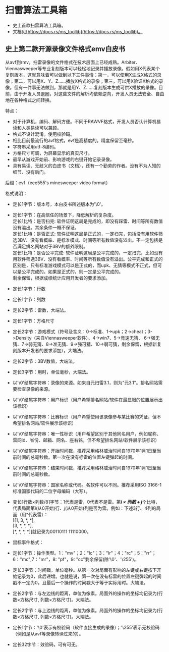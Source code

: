 # 扫雷算法工具箱
- 史上首款扫雷算法工具箱。
- 文档见[https://docs.rs/ms_toollib](https://docs.rs/ms_toollib)。


## 史上第二款开源录像文件格式emv白皮书

从avf到rmv，扫雷录像的文件格式在技术层面上已经成熟。Arbiter、Viennasweeper等专业复刻版本可以轻松地记录并播放录像。假如用X代表某个复刻版本，这就意味着可以做到以下三件事情：第一，可以使用X生成X格式的录像；第二，可以用X、Y、Z……播放X格式的录像；第三，可以用X验证X格式的录像。但有一件事无法做到，那就是用Y、Z……复刻版本生成可供X播放的录像。目前，由于开发人员退圈，对这些文件的解析均依赖逆向，开发人员无法安全、自由地在各种格式之间转换。

特点：
- 对于计算机，编码、解码方便。不同于RAWVF格式，开发人员否认计算机易读和人类易读可以兼顾。
- 格式不设计混淆。使用校验码。
- 相比目前最流行的avf格式，evf是高精度的。精度保留至毫秒。
- 字符串采用utf-8编码。
- 方格尺寸可调，为屏幕显示的真实尺寸。
- 最早从游戏开始前、影响游戏的右键开始记录录像。
- 具有易读、无歧义的白皮书（文档），还有一个勤劳的作者。没有不为人知的细节、没有后门。  

后缀：evf（eee555's minesweeper video format）  

格式说明：  

- 定长1字节：版本号，本白皮书所述版本为'\0'。  
- 定长1字节：在高信任的场景下，降低解析的复杂度。  
         定长1比特：是否扫完: 软件证明这局是完成的，即没有踩雷、时间等所有数值没有溢出。其余条件一概不保证。  
         定长1比特：是否正式: 软件证明这局是正式的，一定扫完，包括没有用软件筛选3BV、没有看概率、是标准模式、时间等所有数值没有溢出。不一定包括是否满足排名网站对于3BV的额外限制。  
         定长1比特：是否公平完成: 软件证明这局是公平完成的，一定扫完，比如没有用软件筛选3BV、没有看概率、时间等所有数值没有溢出。公平完成和正式的区别是，只有标准游戏模式可以是正式的，而upk、无猜等模式不正式，但可以是公平完成的。如果是正式的，则一定是公平完成的。  
         剩余保留，根据成绩统计应用开发者的要求添加。
- 定长1字节：行数
- 定长1字节：列数
- 定长2字节：雷数，大端法。
- 定长1字节：方格尺寸
- 定长2字节：游戏模式（符号及含义：0->标准、1->upk；2->cheat；3->Density（来自Viennasweeper软件）、4->win7、5->竞速无猜、
         6->强无猜、7->弱无猜、8->准无猜、9->强可猜、10->弱可猜，剩余保留，根据新复刻版本开发者的要求添加），大端法。
- 定长2字节：3BV数值，大端法。
- 定长3字节：用时，单位毫秒，大端法。
- 以'\0'结尾字符串：录像的来源。如来自元扫雷3.1，则为"元3.1"。排名网站需要检查录像的来源。
- 以'\0'结尾字符串：用户标识（用户希望排名网站/软件在最显眼的位置展示出该标识）
- 以'\0'结尾字符串：比赛标识（用户希望使用该录像参与某比赛的凭证，但不希望排名网站/软件展示该标识）
- 以'\0'结尾字符串：唯一性标识（用户希望区别于其他同名用户，例如昵称、雷网id、省份、邮箱、网名、座右铭，但不希望排名网站/软件展示该标识）
- 以'\0'结尾字符串：开始时间戳，推荐采用格林威治时间自1970年1月1日至当前时间的总毫秒数。第一次在没有标雷的位置左键弹起的时间。
- 以'\0'结尾字符串：结束时间戳，推荐采用格林威治时间自1970年1月1日至当前时间的总毫秒数。
- 以'\0'结尾字符串：国家名称或代码。各软件可以不同。推荐采用ISO 3166-1标准国家代码的二位字母编码（大写）。
- 变长⌈行数×列数/8⌉字节：1代表是雷，0代表不是雷。第***i × 列数 + j***个比特，代表局面第*i*(从0开始)行、*j*(从0开始)列是否为雷。例如：下述3行、4列的局面（用*代表雷）：  
        [[1, 3, &ast;, &ast;],  
         [3, &ast;, &ast;, &ast;],  
         [&ast;, &ast;, &ast;, &ast;]]就记录为00110111 11110000。  
- 鼠标事件格式：
- 定长1字节：操作类型。1："mv"；2："lc"；3："lr"；4："rc"；5："rr"；6："mc";7："mr"，8: "pf"，9: "cc"剩余保留(除'\0'、'\255')。
- 定长3字节：时间戳，单位毫秒。从第一次对局面有影响的左键或右键按下开始记录为0，此后递增。也就是说，第一次在没有标雷的位置左键弹起的时间戳不一定为0，且最后一个操作的时间戳大于等于实际用时。大端法。
- 定长2字节：与左边线的距离，单位为像素。局面外的操作的坐标均记录为(行数×方格尺寸, 列数×方格尺寸)。大端法。
- 定长2字节：与上边线的距离，单位为像素。局面外的操作的坐标均记录为(行数×方格尺寸, 列数×方格尺寸)。大端法。

- 定长1字节：'\0'表示有校验码（软件直接生成的录像）；'\255'表示无校验码（例如是从avf等录像转译过来的）。
- 定长32字节：效验码，可有可无。



